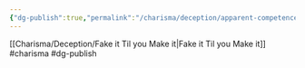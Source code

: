 ```yaml
---
{"dg-publish":true,"permalink":"/charisma/deception/apparent-competence/"}
---
```


[[Charisma/Deception/Fake it Til you Make it\|Fake it Til you Make it]]
#charisma #dg-publish